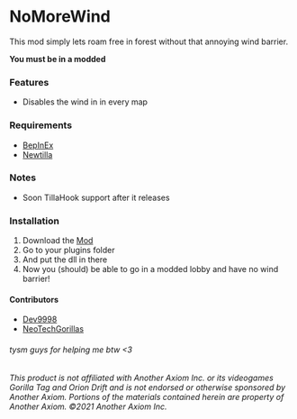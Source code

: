 # **NoMoreWind**
This mod simply lets roam free in forest without that annoying wind barrier.

**You must be in a modded**

### **Features**
- Disables the wind in in every map


### **Requirements**
 - [BepInEx](<https://github.com/BepInEx/BepInEx/releases/latest>)
 - [Newtilla](https://github.com/Loafiat/Newtilla)

### **Notes**
- Soon TillaHook support after it releases

### **Installation**
1. Download the [Mod](https://github.com/defaultuser0-nerd/NoMoreWind/releases/latest)
2. Go to your plugins folder
3. And put the dll in there
4. Now you (should) be able to go in a modded lobby and have no wind barrier!

#### Contributors
- [Dev9998](https://github.com/developer9998)
- [NeoTechGorillas](https://github.com/NeoTechGorillas)
###### tysm guys for helping me btw <3
  
 
 
 

###### This product is not affiliated with Another Axiom Inc. or its videogames Gorilla Tag and Orion Drift and is not endorsed or otherwise sponsored by Another Axiom. Portions of the materials contained herein are property of Another Axiom. ©2021 Another Axiom Inc.
